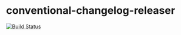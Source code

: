 # conventional-changelog-releaser

[![Build Status](https://travis-ci.org/slayerfat/conventional-changelog-releaser.svg?branch=master)](https://travis-ci.org/slayerfat/conventional-changelog-releaser)
